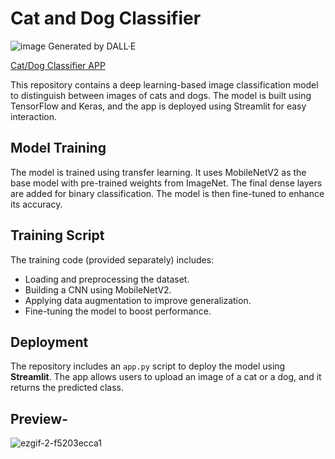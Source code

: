 # Cat and Dog Classifier

![image](https://github.com/user-attachments/assets/c1f7662c-bf73-4f7c-8c01-50bb3b2b7d26)
Generated by DALL·E 

[Cat/Dog Classifier APP](https://cat-dog-clf.streamlit.app/)

This repository contains a deep learning-based image classification model to distinguish between images of cats and dogs. The model is built using TensorFlow and Keras, and the app is deployed using Streamlit for easy interaction.

## Model Training

The model is trained using transfer learning. It uses MobileNetV2 as the base model with pre-trained weights from ImageNet. The final dense layers are added for binary classification. The model is then fine-tuned to enhance its accuracy.

## Training Script

The training code (provided separately) includes:

-   Loading and preprocessing the dataset.
-   Building a CNN using MobileNetV2.
-   Applying data augmentation to improve generalization.
-   Fine-tuning the model to boost performance.


## Deployment

The repository includes an `app.py` script to deploy the model using **Streamlit**. The app allows users to upload an image of a cat or a dog, and it returns the predicted class.

## Preview-

![ezgif-2-f5203ecca1](https://github.com/user-attachments/assets/8cae0e69-2b2d-4b4c-983a-cbf4ef026d79)

